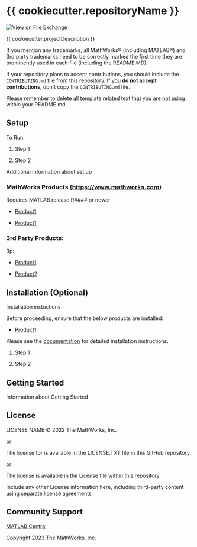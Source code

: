 # {{ cookiecutter.repositoryName }} 

<!-- This is the "Title of the contribution" that was approved during the Community Contribution Review Process -->  

 
 

[![View <File Exchange Title> on File Exchange](https://www.mathworks.com/matlabcentral/images/matlab-file-exchange.svg)](https://www.mathworks.com/matlabcentral/fileexchange/####-file-exchange-title)   

<!-- Add this icon to the README if this repo also appears on File Exchange via the "Connect to GitHub" feature -->  

 
{{ cookiecutter.projectDescription }}

<!--- If your project includes a visualation or any images or an App please include a screenshot in this README ---> 

 
 

If you mention any trademarks, all MathWorks&reg; (including MATLAB&reg;)  and 3rd party trademarks need to be correctly marked the first time they are prominently used in each file (including the README.MD).   

<!--- Markdown supports the following HTML entities: © - &copy;  ® - &reg;  ™ - &trade; 

More information about Trademarks can be found internally within the Checklist for Community Contributions and Supportfiles Confluence page---> 

 
 

If your repository plans to accept contributions, you should include the `CONTRIBUTING.md` file from this repository.  If you **do not accept contributions**, don't copy the `CONTRIBUTING.md` file. 

 
 

Please remember to delete all template related text that you are not using within your README.md 

 
 

<!--- Please remember to delete all template related text that you are not using within your README.md --->  

 
 

## Setup  

To Run: 

1. Step 1 

2. Step 2 

 
 

Additional information about set up 

 
 

### MathWorks Products (https://www.mathworks.com) 

 
 

Requires MATLAB release R#### or newer 

- [Product1](https://url-to-product1) 

- [Product1](https://url-to-product1) 

 
 

### 3rd Party Products: 

3p: 

- [Product1](https://url-to-product1) 

- [Product2](https://url-to-product2) 

 
 

## Installation (Optional) 

Installation instuctions 

 
 

Before proceeding, ensure that the below products are installed:   

* [Product1](https://url-to-product1)  

 
 

Please see the [documentation](Documentation/Installation.md) for detailed installation instructions.  

<!--- Make sure you have a Installation.md document in the Documentation folder if you are to follow this formatting.  You can choose your own folder formatting if you prefer ---> 

 
 

1. Step 1 

2. Step 2 


## Getting Started  

Information about Getting Started 

<!--- List or link to any relevent Documentation to help the user Get Started ---> 


## License 

<!--- Make sure you have a License.txt within your Repo ---> 

LICENSE NAME © 2022 The MathWorks, Inc. 

 
 

or 

 
 

The license for <insert repo name> is available in the LICENSE.TXT file in this GitHub repository. 

 
 

or 

 
 

The license is available in the License file within this repository 

 
 

Include any other License information here, including third-party content using separate license agreements  

 
 

## Community Support 

[MATLAB Central](https://www.mathworks.com/matlabcentral) 

 
 

Copyright 2023 The MathWorks, Inc. 

 
 

<!--- Do not forget to the add the SECURITY.md to this repo ---> 

<!--- Add Topics #Topics to your Repo such as #MATLAB  ---> 

 
 

<!--- This is my comment ---> 

 
 

<!-- Include any Trademarks if this is the first time mentioning trademarked products (For Example:  MATLAB&reg; Simulink&reg; Trademark&trade; Simulink Test&#8482;) -->  
